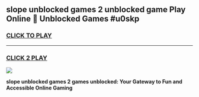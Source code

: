 
## slope unblocked games 2 unblocked game Play Online 👋 Unblocked Games #u0skp
<h3>
<a href="https://premium.freeplayer.one?title=slope_unblocked_games_2&ref=21F">CLICK TO PLAY</a></h3>
<hr>

<h3>
<a href="https://premium.freeplayer.one?title=slope_unblocked_games_2&ref=21F">CLICK 2 PLAY</a>
  
</h3>

<a href="https://premium.freeplayer.one?title=slope_unblocked_games_2&ref=21F/"><img src="https://clearcache.store/games.png"></a>


**slope unblocked games 2 games unblocked: Your Gateway to Fun and Accessible Online Gaming**
